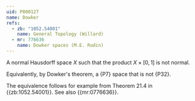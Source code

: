 ```yaml
---
uid: P000127
name: Dowker
refs:
  - zb: "1052.54001"
    name: General Topology (Willard)
  - mr: 776636
    name: Dowker spaces (M.E. Rudin)
---
```


A normal Hausdorff space $X$ such that the product $X\times[0,1]$ is not normal.

Equivalently, by Dowker's theorem, a {P7} space that is not {P32}.

The equivalence follows for example from Theorem 21.4 in {{zb:1052.54001}}.
See also {{mr:0776636}}.
